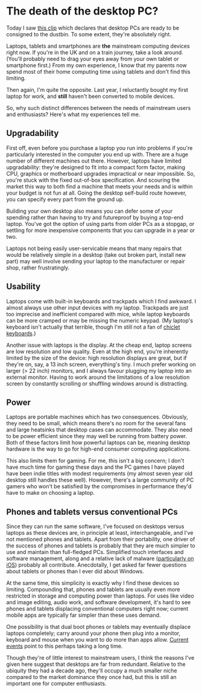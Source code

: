 # The death of the desktop PC?


Today I saw [this clip](https://www.youtube.com/watch?v=zO4JIg-68gg)
which declares that desktop PCs are ready to be consigned to the
dustbin. To some extent, they're absolutely right.

Laptops, tablets and smartphones are **the** mainstream computing
devices right now. If you're in the UK and on a train journey, take a
look around. (You'll probably need to drag your eyes away from your own
tablet or smartphone first.) From my own experience, I know that my
parents now spend most of their home computing time using tablets and
don't find this limiting.

Then again, I'm quite the opposite. Last year, I reluctantly bought my
first laptop for work, and **still** haven't been converted to mobile
devices.

So, why such distinct differences between the needs of mainstream users
and enthusiasts? Here's what my experiences tell me.

## Upgradability

First off, even before you purchase a laptop you run into problems if
you're particularly interested in the computer you end up with. There
are a huge number of different machines out there. However, laptops have
limited upgradability: they're designed to fit into a compact form
factor, making CPU, graphics or motherboard upgrades impractical or near
impossible. So, you're stuck with the fixed out-of-box specification.
And scouring the market this way to both find a machine that meets your
needs and is within your budget is not fun at all. Going the desktop
self-build route however, you can specify every part from the ground
up.

Building your own desktop also means you can defer some of your spending
rather than having to try and futureproof by buying a top-end laptop.
You've got the option of using parts from older PCs as a stopgap, or
settling for more inexpensive components that you can upgrade in a year
or two.

Laptops not being easily user-servicable means that many repairs that
would be relatively simple in a desktop (take out broken part, install
new part) may well involve sending your laptop to the manufacturer or
repair shop, rather frustratingly.

## Usability

Laptops come with built-in keyboards and trackpads which I find awkward.
I almost always use other input devices with my laptop. Trackpads are
just too imprecise and inefficient compared with mice, while laptop
keyboards can be more cramped or may be missing the numeric keypad. (My
laptop's keyboard isn't actually that terrible, though I'm still not a
fan of [chiclet
keyboards](https://en.wikipedia.org/wiki/Chiclet_keyboard).)

Another issue with laptops is the display. At the cheap end, laptop
screens are low resolution and low quality. Even at the high end, you're
inherently limited by the size of the device: high resolution displays
are great, but if they're on, say, a 13 inch screen, everything's tiny.
I much prefer working on larger (\> 22 inch) monitors, and I always
favour plugging my laptop into an external monitor. Having to work
around the limitations of a low resolution screen by constantly
scrolling or shuffling windows around is distracting.

## Power

Laptops are portable machines which has two consequences. Obviously,
they need to be small, which means there's no room for the several fans
and large heatsinks that desktop cases can accommodate. They also need
to be power efficient since they may well be running from battery power.
Both of these factors limit how powerful laptops can be, meaning desktop
hardware is the way to go for high-end consumer computing applications.

This also limits them for gaming. For me, this isn't a big concern; I
don't have much time for gaming these days and the PC games I have
played have been indie titles with modest requirements (my almost seven
year old desktop still handles these well). However, there's a large
community of PC gamers who won't be satisfied by the compromises in
performance they'd have to make on choosing a laptop.

## Phones and tablets versus conventional PCs

Since they can run the same software, I've focused on desktops versus
laptops as these devices are, in principle at least, interchangeable,
and I've not mentioned phones and tablets. Apart from their portability,
one driver of the success of phones and tablets is probably that they
are much simpler to use and maintain than full-fledged PCs. Simplified
touch interfaces and software management, along and a relative lack of
malware ([particularly on
iOS](http://www.bbc.co.uk/news/technology-23863495)) probably all
contribute. Anecdotally, I get asked far fewer questions about tablets
or phones than I ever did about Windows.

At the same time, this simplicity is exactly why I find these devices so
limiting. Compounding that, phones and tablets are usually even more
restricted in storage and computing power than laptops. For uses like
video and image editing, audio work, and software development, it's hard
to see phones and tablets displacing conventional computers right now;
current mobile apps are typically far simpler than these uses demand.

One possibility is that dual boot phones or tablets may eventually
displace laptops completely; carry around your phone then plug into a
monitor, keyboard and mouse when you want to do more than apps allow.
[Current
events](http://arstechnica.com/gadgets/2014/03/google-and-microsoft-are-out-to-stop-dual-boot-windowsandroid-devices/)
point to this perhaps taking a long time.

Though they're of little interest to mainstream users, I think the
reasons I've given here suggest that desktops are far from redundant.
Relative to the ubiquity they had a decade ago, they'll occupy a much
smaller niche compared to the market dominance they once had, but this
is still an important one for computer enthusiasts.

